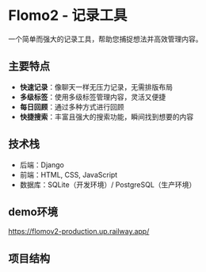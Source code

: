 # Flomo2 - 记录工具

一个简单而强大的记录工具，帮助您捕捉想法并高效管理内容。

## 主要特点

- **快速记录**：像聊天一样无压力记录，无需排版布局
- **多级标签**：使用多级标签管理内容，灵活又便捷
- **每日回顾**：通过多种方式进行回顾
- **快捷搜索**：丰富且强大的搜索功能，瞬间找到想要的内容

## 技术栈

- 后端：Django
- 前端：HTML, CSS, JavaScript
- 数据库：SQLite（开发环境）/ PostgreSQL（生产环境）

## demo环境
https://flomov2-production.up.railway.app/

## 项目结构

```
